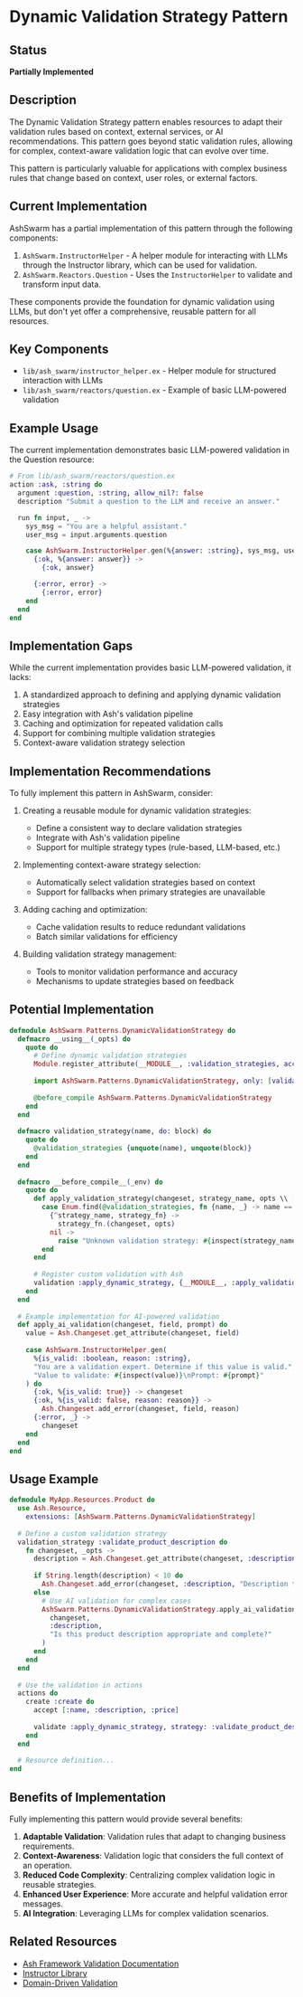 # Dynamic Validation Strategy Pattern

## Status
**Partially Implemented**

## Description
The Dynamic Validation Strategy pattern enables resources to adapt their validation rules based on context, external services, or AI recommendations. This pattern goes beyond static validation rules, allowing for complex, context-aware validation logic that can evolve over time.

This pattern is particularly valuable for applications with complex business rules that change based on context, user roles, or external factors.

## Current Implementation
AshSwarm has a partial implementation of this pattern through the following components:

1. `AshSwarm.InstructorHelper` - A helper module for interacting with LLMs through the Instructor library, which can be used for validation.
2. `AshSwarm.Reactors.Question` - Uses the `InstructorHelper` to validate and transform input data.

These components provide the foundation for dynamic validation using LLMs, but don't yet offer a comprehensive, reusable pattern for all resources.

## Key Components

- `lib/ash_swarm/instructor_helper.ex` - Helper module for structured interaction with LLMs
- `lib/ash_swarm/reactors/question.ex` - Example of basic LLM-powered validation

## Example Usage
The current implementation demonstrates basic LLM-powered validation in the Question resource:

```elixir
# From lib/ash_swarm/reactors/question.ex
action :ask, :string do
  argument :question, :string, allow_nil?: false
  description "Submit a question to the LLM and receive an answer."

  run fn input, _ ->
    sys_msg = "You are a helpful assistant."
    user_msg = input.arguments.question

    case AshSwarm.InstructorHelper.gen(%{answer: :string}, sys_msg, user_msg) do
      {:ok, %{answer: answer}} ->
        {:ok, answer}

      {:error, error} ->
        {:error, error}
    end
  end
end
```

## Implementation Gaps
While the current implementation provides basic LLM-powered validation, it lacks:

1. A standardized approach to defining and applying dynamic validation strategies
2. Easy integration with Ash's validation pipeline
3. Caching and optimization for repeated validation calls
4. Support for combining multiple validation strategies
5. Context-aware validation strategy selection

## Implementation Recommendations
To fully implement this pattern in AshSwarm, consider:

1. Creating a reusable module for dynamic validation strategies:
   - Define a consistent way to declare validation strategies
   - Integrate with Ash's validation pipeline
   - Support for multiple strategy types (rule-based, LLM-based, etc.)

2. Implementing context-aware strategy selection:
   - Automatically select validation strategies based on context
   - Support for fallbacks when primary strategies are unavailable

3. Adding caching and optimization:
   - Cache validation results to reduce redundant validations
   - Batch similar validations for efficiency

4. Building validation strategy management:
   - Tools to monitor validation performance and accuracy
   - Mechanisms to update strategies based on feedback

## Potential Implementation

```elixir
defmodule AshSwarm.Patterns.DynamicValidationStrategy do
  defmacro __using__(_opts) do
    quote do
      # Define dynamic validation strategies
      Module.register_attribute(__MODULE__, :validation_strategies, accumulate: true)
      
      import AshSwarm.Patterns.DynamicValidationStrategy, only: [validation_strategy: 2]
      
      @before_compile AshSwarm.Patterns.DynamicValidationStrategy
    end
  end
  
  defmacro validation_strategy(name, do: block) do
    quote do
      @validation_strategies {unquote(name), unquote(block)}
    end
  end
  
  defmacro __before_compile__(_env) do
    quote do
      def apply_validation_strategy(changeset, strategy_name, opts \\ []) do
        case Enum.find(@validation_strategies, fn {name, _} -> name == strategy_name end) do
          {^strategy_name, strategy_fn} ->
            strategy_fn.(changeset, opts)
          nil ->
            raise "Unknown validation strategy: #{inspect(strategy_name)}"
        end
      end
      
      # Register custom validation with Ash
      validation :apply_dynamic_strategy, {__MODULE__, :apply_validation_strategy, []}
    end
  end
  
  # Example implementation for AI-powered validation
  def apply_ai_validation(changeset, field, prompt) do
    value = Ash.Changeset.get_attribute(changeset, field)
    
    case AshSwarm.InstructorHelper.gen(
      %{is_valid: :boolean, reason: :string},
      "You are a validation expert. Determine if this value is valid.",
      "Value to validate: #{inspect(value)}\nPrompt: #{prompt}"
    ) do
      {:ok, %{is_valid: true}} -> changeset
      {:ok, %{is_valid: false, reason: reason}} -> 
        Ash.Changeset.add_error(changeset, field, reason)
      {:error, _} -> 
        changeset
    end
  end
end
```

## Usage Example

```elixir
defmodule MyApp.Resources.Product do
  use Ash.Resource,
    extensions: [AshSwarm.Patterns.DynamicValidationStrategy]
  
  # Define a custom validation strategy
  validation_strategy :validate_product_description do
    fn changeset, _opts ->
      description = Ash.Changeset.get_attribute(changeset, :description)
      
      if String.length(description) < 10 do
        Ash.Changeset.add_error(changeset, :description, "Description too short")
      else
        # Use AI validation for complex cases
        AshSwarm.Patterns.DynamicValidationStrategy.apply_ai_validation(
          changeset, 
          :description, 
          "Is this product description appropriate and complete?"
        )
      end
    end
  end
  
  # Use the validation in actions
  actions do
    create :create do
      accept [:name, :description, :price]
      
      validate :apply_dynamic_strategy, strategy: :validate_product_description
    end
  end
  
  # Resource definition...
end
```

## Benefits of Implementation
Fully implementing this pattern would provide several benefits:

1. **Adaptable Validation**: Validation rules that adapt to changing business requirements.
2. **Context-Awareness**: Validation logic that considers the full context of an operation.
3. **Reduced Code Complexity**: Centralizing complex validation logic in reusable strategies.
4. **Enhanced User Experience**: More accurate and helpful validation error messages.
5. **AI Integration**: Leveraging LLMs for complex validation scenarios.

## Related Resources
- [Ash Framework Validation Documentation](https://hexdocs.pm/ash/validations.html)
- [Instructor Library](https://github.com/hypothetical/instructor-ex)
- [Domain-Driven Validation](https://martinfowler.com/articles/validation-dsl.html) 